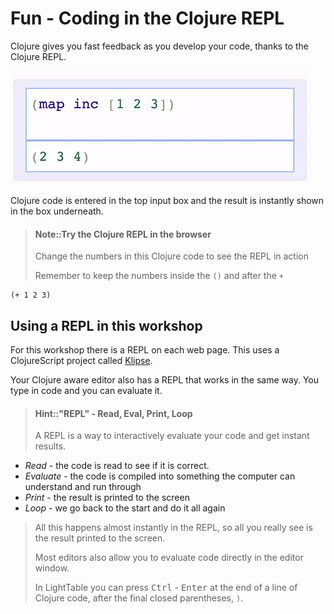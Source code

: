 # Fun - Coding in the Clojure REPL

Clojure gives you fast feedback as you develop your code, thanks to the Clojure REPL.

![Klipse in action with Clojure](/images/klipse-clojure-snippet.gif)

Clojure code is entered in the top input box and the result is instantly shown in the box underneath.

> #### Note::Try the Clojure REPL in the browser
> Change the numbers in this Clojure code to see the REPL in action
>
> Remember to keep the numbers inside the `()` and after the `+`
```eval-clojure
(+ 1 2 3)
```


## Using a REPL in this workshop

For this workshop there is a REPL on each web page.  This uses a ClojureScript project called [Klipse](https://www.klipse.tech).

Your Clojure aware editor also has a REPL that works in the same way.  You type in code and you can evaluate it.


> #### Hint::"REPL" - **R**ead, **E**val, **P**rint, **L**oop
> A REPL is a way to interactively evaluate your code and get instant results.
* _Read_ - the code is read to see if it is correct.
* _Evaluate_ - the code is compiled into something the computer can understand and run through
* _Print_ - the result is printed to the screen
* _Loop_ - we go back to the start and do it all again
>
> All this happens almost instantly in the REPL, so all you really see is the result printed to the screen.
>
> Most editors also allow you to evaluate code directly in the editor window.
>
> In LightTable you can press <kbd>Ctrl</kbd> - <kbd>Enter</kbd> at the end of a line of Clojure code, after the final closed parentheses, `)`.
